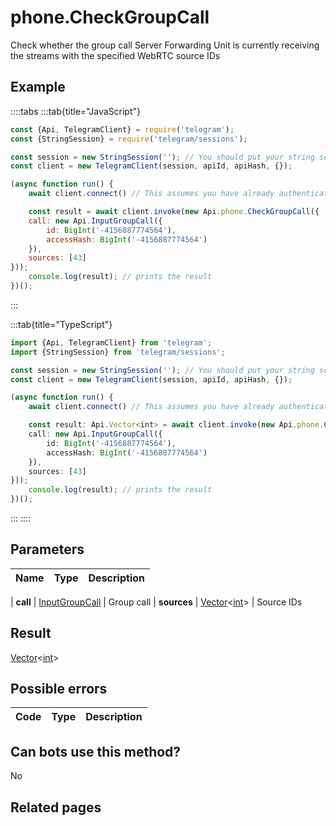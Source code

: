 # phone.CheckGroupCall

Check whether the group call Server Forwarding Unit is currently receiving the streams with the specified WebRTC source IDs



## Example

::::tabs
:::tab{title="JavaScript"}
```js
const {Api, TelegramClient} = require('telegram');
const {StringSession} = require('telegram/sessions');

const session = new StringSession(''); // You should put your string session here
const client = new TelegramClient(session, apiId, apiHash, {});

(async function run() {
    await client.connect() // This assumes you have already authenticated with .start()

    const result = await client.invoke(new Api.phone.CheckGroupCall({
    call: new Api.InputGroupCall({
        id: BigInt('-4156887774564'),
        accessHash: BigInt('-4156887774564')
    }),
    sources: [43]
}));
    console.log(result); // prints the result
})();
```
:::

:::tab{title="TypeScript"}
```ts
import {Api, TelegramClient} from 'telegram';
import {StringSession} from 'telegram/sessions';

const session = new StringSession(''); // You should put your string session here
const client = new TelegramClient(session, apiId, apiHash, {});

(async function run() {
    await client.connect() // This assumes you have already authenticated with .start()

    const result: Api.Vector<int> = await client.invoke(new Api.phone.CheckGroupCall({
    call: new Api.InputGroupCall({
        id: BigInt('-4156887774564'),
        accessHash: BigInt('-4156887774564')
    }),
    sources: [43]
}));
    console.log(result); // prints the result
})();
```
:::
::::



## Parameters

| Name | Type | Description |
| :--: | ---- | ----------- |

| **call** | [InputGroupCall](https://core.telegram.org/type/InputGroupCall) | Group call 
| **sources** | [Vector](https://core.telegram.org/type/Vector%20t)<[int](https://core.telegram.org/type/int)> | Source IDs 


## Result

[Vector](https://core.telegram.org/type/Vector%20t)<[int](https://core.telegram.org/type/int)>



## Possible errors

| Code | Type | Description |
| :--: | ---- | ----------- |



## Can bots use this method?

No

## Related pages


